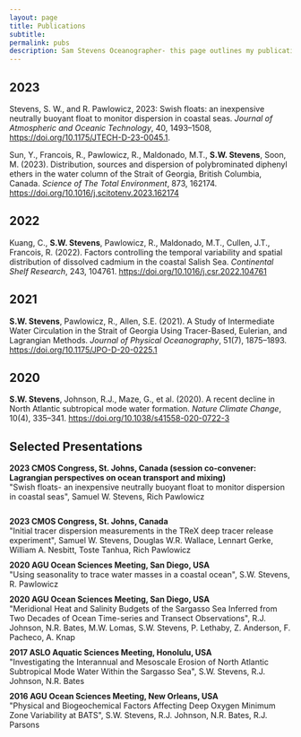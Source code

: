 ```yaml
---
layout: page
title: Publications
subtitle: 
permalink: pubs
description: Sam Stevens Oceanographer- this page outlines my publications
---
```

<!-- Google tag (gtag.js) -->
<script async src="https://www.googletagmanager.com/gtag/js?id=G-XFFDFDXETF"></script>
<script>
  window.dataLayer = window.dataLayer || [];
  function gtag(){dataLayer.push(arguments);}
  gtag('js', new Date());

  gtag('config', 'G-XFFDFDXETF');
</script>



<section>
  <h2>2023</h2>
  <ul>
    <li>
      <p>Stevens, S. W., and R. Pawlowicz, 2023: Swish floats: an inexpensive neutrally buoyant float to monitor dispersion in coastal seas. <em>Journal of Atmospheric and Oceanic Technology</em>,  40, 1493–1508, <a href="https://doi.org/10.1175/JTECH-D-23-0045.1">https://doi.org/10.1175/JTECH-D-23-0045.1</a>.</p>
    </li>
    <li>
      <p>Sun, Y., Francois, R., Pawlowicz, R., Maldonado, M.T., <strong>S.W. Stevens</strong>, Soon, M. (2023). Distribution, sources and dispersion of polybrominated diphenyl ethers in the water column of the Strait of Georgia, British Columbia, Canada. <em>Science of The Total Environment</em>, 873, 162174. <a href="https://doi.org/10.1016/j.scitotenv.2023.162174">https://doi.org/10.1016/j.scitotenv.2023.162174</a></p>
    </li>
  </ul>
</section>

<section>
  <h2>2022</h2>
  <ul>
    <li>
      <p>Kuang, C., <strong>S.W. Stevens</strong>, Pawlowicz, R., Maldonado, M.T., Cullen, J.T., Francois, R. (2022). Factors controlling the temporal variability and spatial distribution of dissolved cadmium in the coastal Salish Sea. <em>Continental Shelf Research</em>, 243, 104761. <a href="https://doi.org/10.1016/j.csr.2022.104761">https://doi.org/10.1016/j.csr.2022.104761</a></p>
    </li>
  </ul>
</section>

<section>
  <h2>2021</h2>
  <ul>
    <li>
      <p><strong>S.W. Stevens</strong>, Pawlowicz, R., Allen, S.E. (2021). A Study of Intermediate Water Circulation in the Strait of Georgia Using Tracer-Based, Eulerian, and Lagrangian Methods. <em>Journal of Physical Oceanography</em>, 51(7), 1875–1893. <a href="https://doi.org/10.1175/JPO-D-20-0225.1">https://doi.org/10.1175/JPO-D-20-0225.1</a></p>
    </li>
  </ul>
</section>

<section>
  <h2>2020</h2>
  <ul>
    <li>
      <p><strong>S.W. Stevens</strong>, Johnson, R.J., Maze, G., et al. (2020). A recent decline in North Atlantic subtropical mode water formation. <em>Nature Climate Change</em>, 10(4), 335–341. <a href="https://doi.org/10.1038/s41558-020-0722-3">https://doi.org/10.1038/s41558-020-0722-3</a></p>
    </li>
  </ul>
</section>

<style>
  section {
    margin-bottom: 20px;
  }

  ul {
    list-style-type: none;
    padding: 0;
    margin: 0;
  }

  li {
    margin-bottom: 10px;
  }
</style>

<section>
  <h2>Selected Presentations</h2>
    
  <ul>
 <li>
      <strong>2023 CMOS Congress, St. Johns, Canada (session co-convener: Lagrangian perspectives on ocean transport and mixing)</strong>
      <br>
      "Swish floats- an inexpensive neutrally buoyant float to monitor dispersion in coastal seas", Samuel W. Stevens, Rich Pawlowicz
</li>
<br>

<li>
      <strong>2023 CMOS Congress, St. Johns, Canada</strong>
      <br>
      "Initial tracer dispersion measurements in the TReX deep tracer release experiment", Samuel W. Stevens, Douglas W.R. Wallace, Lennart Gerke, William A. Nesbitt, Toste Tanhua, Rich Pawlowicz
</li>

<li>
      <strong>2020 AGU Ocean Sciences Meeting, San Diego, USA</strong>
      <br>
      "Using seasonality to trace water masses in a coastal ocean", S.W. Stevens, R. Pawlowicz
</li>

<li>
      <strong>2020 AGU Ocean Sciences Meeting, San Diego, USA</strong>
      <br>
      "Meridional Heat and Salinity Budgets of the Sargasso Sea Inferred from Two Decades of Ocean Time-series and Transect Observations", R.J. Johnson, N.R. Bates, M.W. Lomas, S.W. Stevens, P. Lethaby, Z. Anderson, F. Pacheco, A. Knap
</li>

<li>
      <strong>2017 ASLO Aquatic Sciences Meeting, Honolulu, USA</strong>
      <br>
      "Investigating the Interannual and Mesoscale Erosion of North Atlantic Subtropical Mode Water Within the Sargasso Sea", S.W. Stevens, R.J. Johnson, N.R. Bates
</li>

<li>
      <strong>2016 AGU Ocean Sciences Meeting, New Orleans, USA</strong>
      <br>
      "Physical and Biogeochemical Factors Affecting Deep Oxygen Minimum Zone Variability at BATS", S.W. Stevens, R.J. Johnson, N.R. Bates, R.J. Parsons
</li>
  </ul>
</section>
